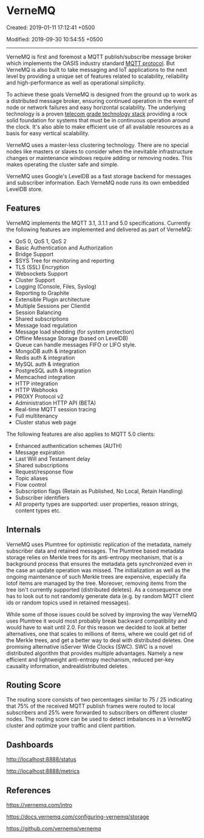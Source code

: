 # VerneMQ

Created: 2019-01-11 17:12:41 +0500

Modified: 2019-09-30 10:54:55 +0500

---

VerneMQ is first and foremost a MQTT publish/subscribe message broker which implements the OASIS industry standard [MQTT protocol](https://vernemq.com/intro/mqtt-primer/). But VerneMQ is also built to take messaging and IoT applications to the next level by providing a unique set of features related to scalability, reliability and high-performance as well as operational simplicity.

To achieve these goals VerneMQ is designed from the ground up to work as a distributed message broker, ensuring continued operation in the event of node or network failures and easy horizontal scalability. The underlying technology is a proven [telecom grade technology stack](https://vernemq.com/intro/benefits/erlang.html) providing a rock solid foundation for systems that must be in continuous operation around the clock. It's also able to make efficient use of all available resources as a basis for easy vertical scalability.

VerneMQ uses a master-less clustering technology. There are no special nodes like masters or slaves to consider when the inevitable infrastructure changes or maintenance windows require adding or removing nodes. This makes operating the cluster safe and simple.

VerneMQ uses Google's LevelDB as a fast storage backend for messages and subscriber information. Each VerneMQ node runs its own embedded LevelDB store.

## Features

VerneMQ implements the MQTT 3.1, 3.1.1 and 5.0 specifications. Currently the following features are implemented and delivered as part of VerneMQ:

- QoS 0, QoS 1, QoS 2
- Basic Authentication and Authorization
- Bridge Support
- $SYS Tree for monitoring and reporting
- TLS (SSL) Encryption
- Websockets Support
- Cluster Support
- Logging (Console, Files, Syslog)
- Reporting to Graphite
- Extensible Plugin architecture
- Multiple Sessions per ClientId
- Session Balancing
- Shared subscriptions
- Message load regulation
- Message load shedding (for system protection)
- Offline Message Storage (based on LevelDB)
- Queue can handle messages FIFO or LIFO style.
- MongoDB auth & integration
- Redis auth & integration
- MySQL auth & integration
- PostgreSQL auth & integration
- Memcached integration
- HTTP integration
- HTTP Webhooks
- PROXY Protocol v2
- Administration HTTP API (BETA)
- Real-time MQTT session tracing
- Full multitenancy
- Cluster status web page

The following features are also applies to MQTT 5.0 clients:

- Enhanced authentication schemes (AUTH)
- Message expiration
- Last Will and Testament delay
- Shared subscriptions
- Request/response flow
- Topic aliases
- Flow control
- Subscription flags (Retain as Published, No Local, Retain Handling)
- Subscriber identifiers
- All property types are supported: user properties, reason strings, content types etc.

## Internals

VerneMQ uses Plumtree for optimistic replication of the metadata, namely subscriber data and retained messages. The Plumtree based metadata storage relies on Merkle trees for its anti-entropy mechanism, that is a background process that ensures the metadata gets synchronized even in the case an update operation was missed. The initialization as well as the ongoing maintenance of such Merkle trees are expensive, especially ifa lotof items are managed by the tree. Moreover, removing items from the tree isn't currently supported (distributed deletes). As a consequence one has to look out to not randomly generate data (e.g. by random MQTT client ids or random topics used in retained messages).

While some of those issues could be solved by improving the way VerneMQ uses Plumtree it would most probably break backward compatibility and would have to wait until 2.0. For this reason we decided to look at better alternatives, one that scales to millions of items, where we could get rid of the Merkle trees, and get a better way to deal with distributed deletes. One promising alternative isServer Wide Clocks (SWC). SWC is a novel distributed algorithm that provides multiple advantages. Namely a new efficient and lightweight anti-entropy mechanism, reduced per-key causality information, andrealdistributed deletes.

## Routing Score

The routing score consists of two percentages similar to 75 / 25 indicating that 75% of the received MQTT publish frames were routed to local subscribers and 25% were forwarded to subscribers on different cluster nodes. The routing score can be used to detect imbalances in a VerneMQ cluster and optimize your traffic and client partition.

## Dashboards

<http://localhost:8888/status>

<http://localhost:8888/metrics>

## References

<https://vernemq.com/intro>

<https://docs.vernemq.com/configuring-vernemq/storage>

<https://github.com/vernemq/vernemq>
